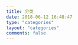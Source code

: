 ```yaml
---
title: 分类
date: 2018-06-12 16:48:47
type: "categories"
layout: "categories"
comments: false
---
```

